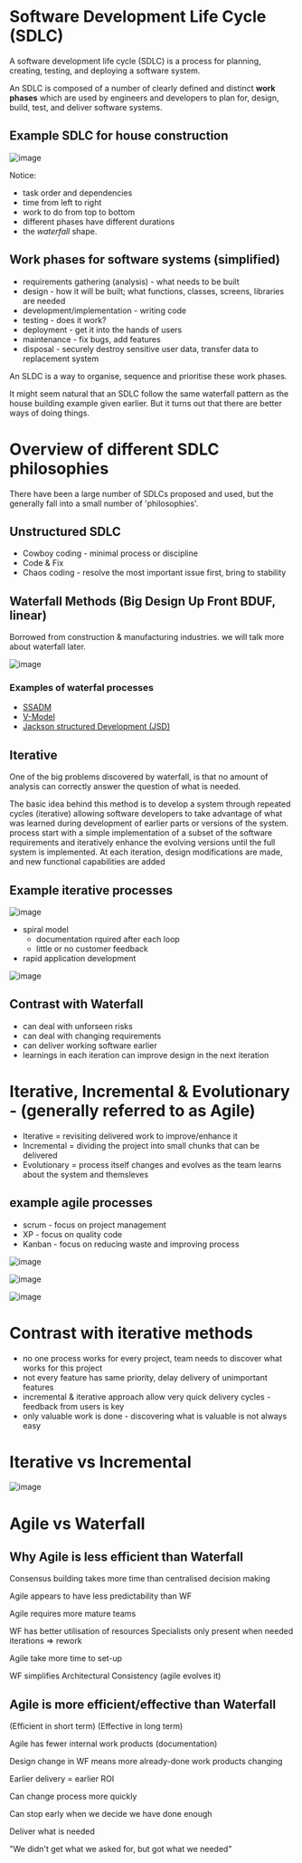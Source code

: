 # Software Development Life Cycle (SDLC)

A software development life cycle (SDLC) is a process for planning, creating, testing, and deploying a software system.

An SDLC is composed of a number of clearly defined and distinct __work phases__ which are used by engineers and 
developers to plan for, design, build, test, and deliver software systems.

## Example SDLC for house construction

![image](https://user-images.githubusercontent.com/105429/122201264-c674f480-ce93-11eb-959a-79d7caf7636d.png)


Notice:
- task order and dependencies
- time from left to right
- work to do from top to bottom
- different phases have different durations
- the _waterfall_ shape.

## Work phases for software systems (simplified)

- requirements gathering (analysis) - what needs to be built
- design - how it will be built; what functions, classes, screens, libraries are needed 
- development/implementation - writing code
- testing - does it work?
- deployment - get it into the hands of users
- maintenance - fix bugs, add features
- disposal - securely destroy sensitive user data, transfer data to replacement system

An SLDC is a way to organise, sequence and prioritise these work phases.

It might seem natural that an SDLC follow the same waterfall pattern as the house building example given earlier. But it turns out that there are better ways of doing things.

# Overview of different SDLC philosophies

There have been a large number of SDLCs proposed and used, but the generally fall into a small number of 'philosophies'.

## Unstructured SDLC

- Cowboy coding - minimal process or discipline
- Code & Fix
- Chaos coding - resolve the most important issue first, bring to stability

## Waterfall Methods (Big Design Up Front BDUF, linear)

Borrowed from construction & manufacturing industries. we will talk more about waterfall later.

![image](https://user-images.githubusercontent.com/105429/122202919-6aab6b00-ce95-11eb-89c1-1b4f97dfa954.png)

### Examples of waterfal processes
- [SSADM](https://en.wikipedia.org/wiki/Structured_systems_analysis_and_design_method)
- [V-Model](https://en.wikipedia.org/wiki/V-Model)
- [Jackson structured Development (JSD)](https://en.wikipedia.org/wiki/Jackson_system_development)

## Iterative

One of the big problems discovered by waterfall, is that no amount of analysis can correctly answer the question of what is needed.

The basic idea behind this method is to develop a system through repeated cycles (iterative)
allowing software developers to take advantage of what was learned during development of earlier parts or versions of the system.
process start with a simple implementation of a subset of the software requirements and iteratively enhance the evolving versions until the full system is
implemented. At each iteration, design modifications are made, and new functional capabilities are added

## Example iterative processes

![image](https://user-images.githubusercontent.com/105429/122206163-fa064d80-ce98-11eb-9044-fc19c24472e9.png)

- spiral model
  - documentation rquired after each loop
  - little or no customer feedback 
- rapid application development

![image](https://user-images.githubusercontent.com/105429/122206068-de02ac00-ce98-11eb-8158-5a2253bcdc7b.png)


## Contrast with Waterfall

- can deal with unforseen risks
- can deal with changing requirements
- can deliver working software earlier
- learnings in each iteration can improve design in the next iteration



# Iterative, Incremental & Evolutionary - (generally referred to as Agile)

- Iterative = revisiting delivered work to improve/enhance it
- Incremental = dividing the project into small chunks that can be delivered
- Evolutionary = process itself changes and evolves as the team learns about the system and themsleves

## example agile processes

- scrum - focus on project management
- XP - focus on quality code
- Kanban - focus on reducing waste and improving process

![image](https://user-images.githubusercontent.com/105429/122208521-51a5b880-ce9b-11eb-9893-0bbccd0c8737.png)

![image](https://user-images.githubusercontent.com/105429/122208475-3f2b7f00-ce9b-11eb-8d47-87b94fe9635e.png)

![image](https://user-images.githubusercontent.com/105429/122208543-579b9980-ce9b-11eb-8144-11d3dd39a02a.png)




# Contrast with iterative methods

- no one process works for every project, team needs to discover what works for this project
- not every feature has same priority, delay delivery of unimportant features 
- incremental & iterative approach allow very quick delivery cycles - feedback from users is key
- only valuable work is done - discovering what is valuable is not always easy  


# Iterative vs Incremental

![image](https://user-images.githubusercontent.com/105429/122209054-fde79f00-ce9b-11eb-86c5-27ca260639f8.png)


# Agile vs Waterfall

## Why Agile is less efficient than Waterfall

Consensus building takes more time than centralised decision making

Agile appears to have less predictability than WF

Agile requires more mature teams

WF has better utilisation of resources
  Specialists only present when needed
  iterations => rework
  
Agile take more time to set-up

WF simplifies Architectural Consistency (agile evolves it)

## Agile is more efficient/effective than Waterfall

(Efficient in short term)
(Effective in long term)

Agile has fewer internal work products (documentation)

Design change in WF means more already-done work products changing

Earlier delivery = earlier ROI

Can change process more quickly

Can stop early when we decide we have done enough

Deliver what is needed

"We didn't get what we asked for, but got what we needed"
